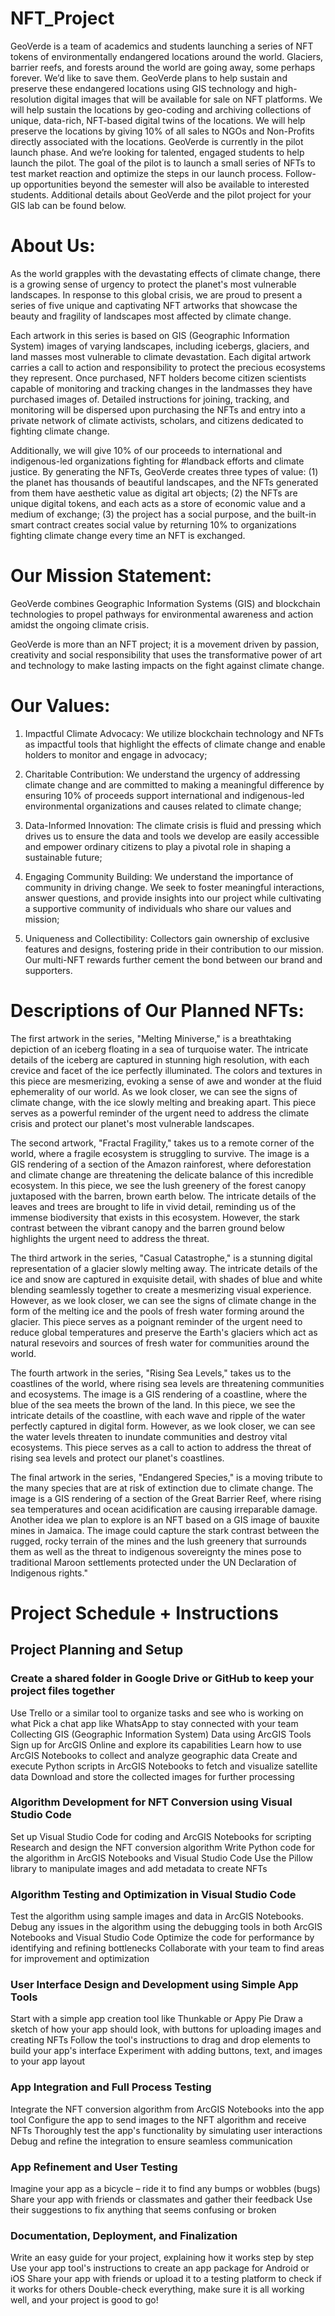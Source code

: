 # NFT_Project
GeoVerde is a team of academics and students launching a series of NFT tokens of
environmentally endangered locations around the world.
Glaciers, barrier reefs, and forests around the world are going away, some perhaps
forever. We’d like to save them.
GeoVerde plans to help sustain and preserve these endangered locations using GIS
technology and high-resolution digital images that will be available for sale on NFT
platforms. We will help sustain the locations by geo-coding and archiving collections of
unique, data-rich, NFT-based digital twins of the locations. We will help preserve the
locations by giving 10% of all sales to NGOs and Non-Profits directly associated with
the locations.
GeoVerde is currently in the pilot launch phase. And we’re looking for talented, engaged
students to help launch the pilot. The goal of the pilot is to launch a small series of NFTs
to test market reaction and optimize the steps in our launch process. Follow-up
opportunities beyond the semester will also be available to interested students.
Additional details about GeoVerde and the pilot project for your GIS lab can be found
below.
# About Us:
As the world grapples with the devastating effects of climate change, there is a growing
sense of urgency to protect the planet's most vulnerable landscapes. In response to this
global crisis, we are proud to present a series of five unique and captivating NFT
artworks that showcase the beauty and fragility of landscapes most affected by climate
change.


Each artwork in this series is based on GIS (Geographic Information System) images of
varying landscapes, including icebergs, glaciers, and land masses most vulnerable to
climate devastation. Each digital artwork carries a call to action and responsibility to
protect the precious ecosystems they represent.
Once purchased, NFT holders become citizen scientists capable of monitoring and
tracking changes in the landmasses they have purchased images of. Detailed
instructions for joining, tracking, and monitoring will be dispersed upon purchasing the
NFTs and entry into a private network of climate activists, scholars, and citizens
dedicated to fighting climate change.


Additionally, we will give 10% of our proceeds to international and indigenous-led
organizations fighting for #landback efforts and climate justice.
By generating the NFTs, GeoVerde creates three types of value: (1) the planet has
thousands of beautiful landscapes, and the NFTs generated from them have aesthetic
value as digital art objects; (2) the NFTs are unique digital tokens, and each acts as a
store of economic value and a medium of exchange; (3) the project has a social
purpose, and the built-in smart contract creates social value by returning 10% to
organizations fighting climate change every time an NFT is exchanged.


# Our Mission Statement:
GeoVerde combines Geographic Information Systems (GIS) and blockchain
technologies to propel pathways for environmental awareness and action amidst the
ongoing climate crisis.

GeoVerde is more than an NFT project; it is a movement driven by passion, creativity
and social responsibility that uses the transformative power of art and technology to
make lasting impacts on the fight against climate change.
# Our Values:

1. Impactful Climate Advocacy: We utilize blockchain technology and NFTs as
impactful tools that highlight the effects of climate change and enable holders to
monitor and engage in advocacy;

3. Charitable Contribution: We understand the urgency of addressing climate
change and are committed to making a meaningful difference by ensuring 10% of
proceeds support international and indigenous-led environmental organizations
and causes related to climate change;

5. Data-Informed Innovation: The climate crisis is fluid and pressing which drives us
to ensure the data and tools we develop are easily accessible and empower
ordinary citizens to play a pivotal role in shaping a sustainable future;

7. Engaging Community Building: We understand the importance of community in
driving change. We seek to foster meaningful interactions, answer questions, and
provide insights into our project while cultivating a supportive community of
individuals who share our values and mission;

9. Uniqueness and Collectibility: Collectors gain ownership of exclusive features
and designs, fostering pride in their contribution to our mission. Our multi-NFT
rewards further cement the bond between our brand and supporters.

# Descriptions of Our Planned NFTs:
The first artwork in the series, "Melting Miniverse," is a breathtaking depiction of an
iceberg floating in a sea of turquoise water. The intricate details of the iceberg are
captured in stunning high resolution, with each crevice and facet of the ice perfectly
illuminated. The colors and textures in this piece are mesmerizing, evoking a sense of
awe and wonder at the fluid ephemerality of our world. As we look closer, we can see
the signs of climate change, with the ice slowly melting and breaking apart. This piece
serves as a powerful reminder of the urgent need to address the climate crisis and
protect our planet's most vulnerable landscapes.

The second artwork, "Fractal Fragility," takes us to a remote corner of the world, where
a fragile ecosystem is struggling to survive. The image is a GIS rendering of a section of
the Amazon rainforest, where deforestation and climate change are threatening the
delicate balance of this incredible ecosystem. In this piece, we see the lush greenery of
the forest canopy juxtaposed with the barren, brown earth below. The intricate details of
the leaves and trees are brought to life in vivid detail, reminding us of the immense
biodiversity that exists in this ecosystem. However, the stark contrast between the
vibrant canopy and the barren ground below highlights the urgent need to address the
threat.

The third artwork in the series, "Casual Catastrophe," is a stunning digital
representation of a glacier slowly melting away. The intricate details of the ice and snow
are captured in exquisite detail, with shades of blue and white blending seamlessly
together to create a mesmerizing visual experience. However, as we look closer, we can
see the signs of climate change in the form of the melting ice and the pools of fresh
water forming around the glacier. This piece serves as a poignant reminder of the
urgent need to reduce global temperatures and preserve the Earth's glaciers which act
as natural resevoirs and sources of fresh water for communities around the world.

The fourth artwork in the series, "Rising Sea Levels," takes us to the coastlines of the
world, where rising sea levels are threatening communities and ecosystems. The image
is a GIS rendering of a coastline, where the blue of the sea meets the brown of the land.
In this piece, we see the intricate details of the coastline, with each wave and ripple of
the water perfectly captured in digital form. However, as we look closer, we can see the
water levels threaten to inundate communities and destroy vital ecosystems. This piece
serves as a call to action to address the threat of rising sea levels and protect our
planet's coastlines.

The final artwork in the series, "Endangered Species," is a moving tribute to the many
species that are at risk of extinction due to climate change. The image is a GIS
rendering of a section of the Great Barrier Reef, where rising sea temperatures and
ocean acidification are causing irreparable damage.
Another idea we plan to explore is an NFT based on a GIS image of bauxite mines in
Jamaica. The image could capture the stark contrast between the rugged, rocky terrain
of the mines and the lush greenery that surrounds them as well as the threat to
indigenous sovereignty the mines pose to traditional Maroon settlements protected
under the UN Declaration of Indigenous rights."

# Project Schedule + Instructions
## Project Planning and Setup
### Create a shared folder in Google Drive or GitHub to keep your project files together

Use Trello or a similar tool to organize tasks and see who is working on what
Pick a chat app like WhatsApp to stay connected with your team
Collecting GIS (Geographic Information System) Data using ArcGIS Tools
Sign up for ArcGIS Online and explore its capabilities
Learn how to use ArcGIS Notebooks to collect and analyze geographic data
Create and execute Python scripts in ArcGIS Notebooks to fetch and visualize
satellite data
Download and store the collected images for further processing
### Algorithm Development for NFT Conversion using Visual Studio Code
Set up Visual Studio Code for coding and ArcGIS Notebooks for scripting
Research and design the NFT conversion algorithm
Write Python code for the algorithm in ArcGIS Notebooks and Visual Studio Code
Use the Pillow library to manipulate images and add metadata to create NFTs
### Algorithm Testing and Optimization in Visual Studio Code
Test the algorithm using sample images and data in ArcGIS Notebooks.
Debug any issues in the algorithm using the debugging tools in both ArcGIS
Notebooks and Visual Studio Code
Optimize the code for performance by identifying and refining bottlenecks
Collaborate with your team to find areas for improvement and optimization

### User Interface Design and Development using Simple App Tools
Start with a simple app creation tool like Thunkable or Appy Pie
Draw a sketch of how your app should look, with buttons for uploading images
and creating NFTs
Follow the tool's instructions to drag and drop elements to build your app's
interface
Experiment with adding buttons, text, and images to your app layout

### App Integration and Full Process Testing
Integrate the NFT conversion algorithm from ArcGIS Notebooks into the app tool
Configure the app to send images to the NFT algorithm and receive NFTs
Thoroughly test the app's functionality by simulating user interactions
Debug and refine the integration to ensure seamless communication

### App Refinement and User Testing
Imagine your app as a bicycle – ride it to find any bumps or wobbles (bugs)
Share your app with friends or classmates and gather their feedback
Use their suggestions to fix anything that seems confusing or broken

### Documentation, Deployment, and Finalization
Write an easy guide for your project, explaining how it works step by step
Use your app tool's instructions to create an app package for Android or iOS
Share your app with friends or upload it to a testing platform to check if it works
for others
Double-check everything, make sure it is all working well, and your project is
good to go!
